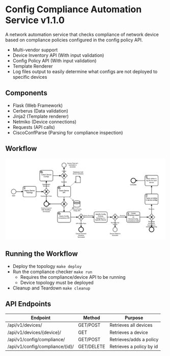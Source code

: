 # Config Compliance Automation Service v1.1.0
A network automation service that checks compliance of network device based on compliance policies
configured in the config policy API.
- Multi-vendor support
- Device Inventory API (With input validation)
- Config Policy API (With input validation)
- Template Renderer
- Log files output to easily determine what configs are not deployed to specific devices

## Components
- Flask (Web Framework)
- Cerberus (Data validation)
- Jinja2 (Template renderer)
- Netmiko (Device connections)
- Requests (API calls)
- CiscoConfParse (Parsing for compliance inspection)

## Workflow
![Alt Text](Workflow.png?raw=True)

## Running the Workflow
- Deploy the topology
<code>make deploy</code>
- Run the compliance checker
<code>make run</code>
    - Requires the compliance/device API to be running
    - Device topology must be deployed
- Cleanup and Teardown
<code>make cleanup</code>

## API Endpoints
|      Endpoint                 |  Method    |       Purpose             |
|-------------------------------|------------|---------------------------|
|/api/v1/devices/               | GET/POST   | Retrieves all devices     |
|/api/v1/devices/{device}/      | GET        | Retrieves a device        |
|/api/v1/config/compliance/     | GET/POST   | Retrieves/adds a policy   |
|/api/v1/config/compliance/{id}/| GET/DELETE | Retrieves a policy by id  |

